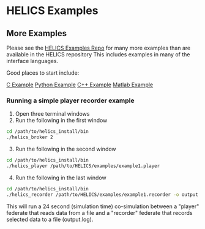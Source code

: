 # HELICS Examples

## More Examples

Please see the [HELICS Examples Repo](https://github.com/GMLC-TDC/HELICS-Examples) for many more examples than are available in the HELICS repository
This includes examples in many of the interface languages.

Good places to start include:

[C Example](https://github.com/GMLC-TDC/HELICS-Examples/tree/master/c)
[Python Example](https://github.com/GMLC-TDC/HELICS-Examples/tree/master/python/pi-exchange)
[C++ Example](https://github.com/GMLC-TDC/HELICS-Examples/blob/master/cpp/valueFederate1/valueFed.cpp)
[Matlab Example](https://github.com/GMLC-TDC/HELICS-Examples/tree/master/matlab/pi-exchange)


### Running a simple player recorder example

1.  Open three terminal windows
2.  Run the following in the first window

```bash
cd /path/to/helics_install/bin
./helics_broker 2
```

3.  Run the following in the second window

```bash
cd /path/to/helics_install/bin
./helics_player /path/to/HELICS/examples/example1.player
```

4.  Run the following in the last window

```bash
cd /path/to/helics_install/bin
./helics_recorder /path/to/HELICS/examples/example1.recorder -o output.log
```

This will run a 24 second (simulation time) co-simulation between a "player" federate that reads data from a file and a "recorder" federate that records selected data to a file (output.log).
